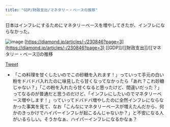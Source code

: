 ```yaml
---
title: "GDP/財政支出/マネタリー・ベースの推移"
---
```


日本はインフレにするためにマネタリーベースを増やしてきたが、インフレにならなかった。

![image](https://gyazo.com/201d399f6caaa6e487281891dc921e27/thumb/1000)
[https://diamond.jp/articles/-/230846?page=3](https://diamond.jp/articles/-/230846?page=3)
[[GDP]]/[[財政支出]]/[[マネタリー・ベース]]の推移

[Tweet](https://twitter.com/nishio/status/1366422143538405385)
- 「この料理を甘くしたいのでこの砂糖を入れます！」っていって手元の白い粉をドバドバ入れたのに味見したら甘くなってなかったら「あれ？これ砂糖じゃない？」「この粉を入れたら甘くなると思ったけど、間違いだった？」ってなるのが普通だと思うのだけど、「インフレにしたいのでマネタリーベース増やします！」っていってドバドバ増やしたのに全然インフレにならなかった事実を見て、なお「こんなにマネタリーベースが増えたんだから、何かのきっかけでハイパーインフレが起こるんじゃないか？」と不安になる人がいるらしい。そうかなぁ、ハイパーインフレになるかなぁ？
